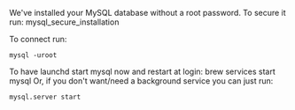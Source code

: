 We've installed your MySQL database without a root password. To secure it run:
    mysql_secure_installation

To connect run:

`
mysql -uroot
`

To have launchd start mysql now and restart at login:
  brew services start mysql
Or, if you don't want/need a background service you can just run:

`
mysql.server start
`
